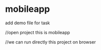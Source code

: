 # mobileapp
add demo file for task


//open project this is mobileapp


//we can run directly this project on browser
